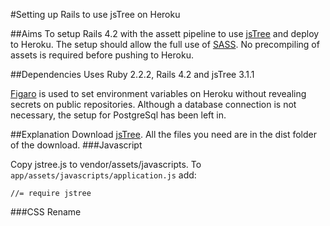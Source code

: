 #Setting up Rails to use jsTree on Heroku

##Aims
To setup Rails 4.2 with the assett pipeline to use [jsTree](https://github.com/vakata/jstree) and deploy to Heroku. The setup should allow the full use of [SASS](https://sass-lang.com). No precompiling of assets is required before pushing to Heroku.

##Dependencies
Uses Ruby 2.2.2, Rails 4.2 and jsTree 3.1.1

[Figaro](https://github.com/laserlemon/figaro) is used to set environment variables on Heroku without revealing secrets on public repositories.
Although a database connection is not necessary, the setup for PostgreSql has been left in.

##Explanation
Download [jsTree](https://github.com/vakata/jstree). All the files you need are in the dist folder of the download.
###Javascript

Copy jstree.js to vendor/assets/javascripts.
To `app/assets/javascripts/application.js` add:
```
//= require jstree 
```
###CSS
Rename 